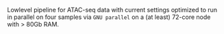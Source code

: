 Lowlevel pipeline for ATAC-seq data with current settings optimized to run in parallel on four samples via `GNU parallel` on a (at least) 72-core node with > 80Gb RAM.
